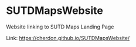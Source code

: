 # SUTDMapsWebsite
Website linking to SUTD Maps Landing Page

Link: https://cherdon.github.io/SUTDMapsWebsite/
